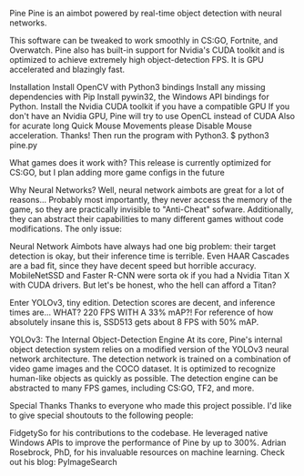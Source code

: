 
Pine
Pine is an aimbot powered by real-time object detection with neural networks.

This software can be tweaked to work smoothly in CS:GO, Fortnite, and Overwatch. Pine also has built-in support for Nvidia's CUDA toolkit and is optimized to achieve extremely high object-detection FPS. It is GPU accelerated and blazingly fast.


Installation
Install OpenCV with Python3 bindings
Install any missing dependencies with Pip
Install pywin32, the Windows API bindings for Python.
Install the Nvidia CUDA toolkit if you have a compatible GPU
If you don't have an Nvidia GPU, Pine will try to use OpenCL instead of CUDA
Also for acurate long Quick Mouse Movements please Disable Mouse acceleration. Thanks!
Then run the program with Python3.
$ python3 pine.py

What games does it work with?
This release is currently optimized for CS:GO, but I plan adding more game configs in the future

Why Neural Networks?
Well, neural network aimbots are great for a lot of reasons... Probably most importantly, they never access the memory of the game, so they are practically invisible to "Anti-Cheat" sofware. Additionally, they can abstract their capabilities to many different games without code modifications. The only issue:

Neural Network Aimbots have always had one big problem: their target detection is okay, but their inference time is terrible. Even HAAR Cascades are a bad fit, since they have decent speed but horrible accuracy. MobileNetSSD and Faster R-CNN were sorta ok if you had a Nvidia Titan X with CUDA drivers. But let's be honest, who the hell can afford a Titan?

Enter YOLOv3, tiny edition. Detection scores are decent, and inference times are... WHAT? 220 FPS WITH A 33% mAP?! For reference of how absolutely insane this is, SSD513 gets about 8 FPS with 50% mAP.

YOLOv3: The Internal Object-Detection Engine
At its core, Pine's internal object detection system relies on a modified version of the YOLOv3 neural network architecture. The detection network is trained on a combination of video game images and the COCO dataset. It is optimized to recognize human-like objects as quickly as possible. The detection engine can be abstracted to many FPS games, including CS:GO, TF2, and more.

Special Thanks
Thanks to everyone who made this project possible. I'd like to give special shoutouts to the following people:

FidgetySo for his contributions to the codebase. He leveraged native Windows APIs to improve the performance of Pine by up to 300%.
Adrian Rosebrock, PhD, for his invaluable resources on machine learning. Check out his blog: PyImageSearch
